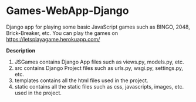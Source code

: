 # Games-WebApp-Django

Django app for playing some basic JavaScript games such as BINGO, 2048, Brick-Breaker, etc. You can play the games on https://letsplayagame.herokuapp.com/

**Description**

1. JSGames contains Django App files such as views.py, models.py, etc.
2. src contains Django Project files such as urls.py, wsgi.py, settings.py, etc.
3. templates contains all the html files used in the project.
4. static contains all the static files such as css, javascripts, images, etc. used in the project.
